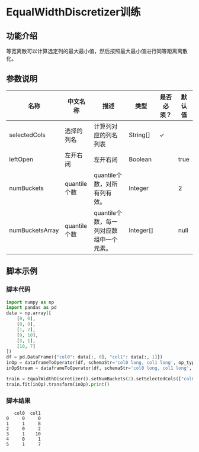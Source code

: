 # EqualWidthDiscretizer训练
## 功能介绍

等宽离散可以计算选定列的最大最小值，然后按照最大最小值进行同等距离离散化。

## 参数说明

<!-- This is the start of auto-generated parameter info -->
<!-- DO NOT EDIT THIS PART!!! -->
| 名称 | 中文名称 | 描述 | 类型 | 是否必须？ | 默认值 |
| --- | --- | --- | --- | --- | --- |
| selectedCols | 选择的列名 | 计算列对应的列名列表 | String[] | ✓ |  |
| leftOpen | 左开右闭 | 左开右闭 | Boolean | | true |
| numBuckets | quantile个数 | quantile个数，对所有列有效。 | Integer |  | 2 |
| numBucketsArray | quantile个数 | quantile个数，每一列对应数组中一个元素。 | Integer[] |  | null |<!-- This is the end of auto-generated parameter info -->

## 脚本示例

### 脚本代码

```python
import numpy as np
import pandas as pd
data = np.array([
    [0, 0],
	[8, 8],
	[1, 2],
	[9, 10],
	[3, 1],
	[10, 7]
])
df = pd.DataFrame({"col0": data[:, 0], "col1": data[:, 1]})
inOp = dataframeToOperator(df, schemaStr='col0 long, col1 long', op_type='batch')
inOpStream = dataframeToOperator(df, schemaStr='col0 long, col1 long', op_type='stream')

train = EqualWidthDiscretizer().setNumBuckets(2).setSelectedCols(["col0"])
train.fit(inOp).transform(inOp).print()
```

### 脚本结果
```
   col0  col1
0     0     0
1     1     8
2     0     2
3     1    10
4     0     1
5     1     7
```

